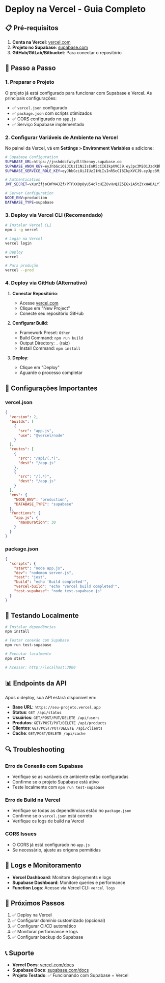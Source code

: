 # Deploy na Vercel - Guia Completo

## 📋 Pré-requisitos

1. **Conta na Vercel**: [vercel.com](https://vercel.com)
2. **Projeto no Supabase**: [supabase.com](https://supabase.com)
3. **GitHub/GitLab/Bitbucket**: Para conectar o repositório

## 🚀 Passo a Passo

### 1. Preparar o Projeto

O projeto já está configurado para funcionar com Supabase e Vercel. As principais configurações:

- ✅ `vercel.json` configurado
- ✅ `package.json` com scripts otimizados
- ✅ CORS configurado no `app.js`
- ✅ Serviço Supabase implementado

### 2. Configurar Variáveis de Ambiente na Vercel

No painel da Vercel, vá em **Settings > Environment Variables** e adicione:

```bash
# Supabase Configuration
SUPABASE_URL=https://jnshddcfwtydlttkenoy.supabase.co
SUPABASE_ANON_KEY=eyJhbGciOiJIUzI1NiIsInR5cCI6IkpXVCJ9.eyJpc3MiOiJzdXBhYmFzZSIsInJlZiI6Impuc2hkZGNmd3R5ZGx0dGtlbm95Iiwicm9sZSI6ImFub24iLCJpYXQiOjE3NTk5NDE5MDQsImV4cCI6MjA3NTUxNzkwNH0.GWVtu7v1sTDKZKZiD1Xst3RBaygM8XpxfOcN2MGzLYQ
SUPABASE_SERVICE_ROLE_KEY=eyJhbGciOiJIUzI1NiIsInR5cCI6IkpXVCJ9.eyJpc3MiOiJzdXBhYmFzZSIsInJlZiI6Impuc2hkZGNmd3R5ZGx0dGtlbm95Iiwicm9sZSI6InNlcnZpY2Vfcm9sZSIsImlhdCI6MTc1OTk0MTkwNCwiZXhwIjoyMDc1NTE3OTA0fQ.6rhZ926tUCpzRxQ0JDgTwl36ljSSuZ_A7HtETMT8pFo

# Authentication
JWT_SECRET=vXurZfjoCWPN4JZf/PTPXXOp8yU54c7cHIZ0vHvQJZ5EGx1A5tZYxWADALY71QJeiCKsbzmjEqu/GvJIZvO9FQ==

# Server Configuration
NODE_ENV=production
DATABASE_TYPE=supabase
```

### 3. Deploy via Vercel CLI (Recomendado)

```bash
# Instalar Vercel CLI
npm i -g vercel

# Login na Vercel
vercel login

# Deploy
vercel

# Para produção
vercel --prod
```

### 4. Deploy via GitHub (Alternativo)

1. **Conectar Repositório**:
   - Acesse [vercel.com](https://vercel.com)
   - Clique em "New Project"
   - Conecte seu repositório GitHub

2. **Configurar Build**:
   - Framework Preset: `Other`
   - Build Command: `npm run build`
   - Output Directory: `.` (raiz)
   - Install Command: `npm install`

3. **Deploy**:
   - Clique em "Deploy"
   - Aguarde o processo completar

## 🔧 Configurações Importantes

### vercel.json
```json
{
  "version": 2,
  "builds": [
    {
      "src": "app.js",
      "use": "@vercel/node"
    }
  ],
  "routes": [
    {
      "src": "/api/(.*)",
      "dest": "/app.js"
    },
    {
      "src": "/(.*)",
      "dest": "/app.js"
    }
  ],
  "env": {
    "NODE_ENV": "production",
    "DATABASE_TYPE": "supabase"
  },
  "functions": {
    "app.js": {
      "maxDuration": 30
    }
  }
}
```

### package.json
```json
{
  "scripts": {
    "start": "node app.js",
    "dev": "nodemon server.js",
    "test": "jest",
    "build": "echo 'Build completed'",
    "vercel-build": "echo 'Vercel build completed'",
    "test-supabase": "node test-supabase.js"
  }
}
```

## 🧪 Testando Localmente

```bash
# Instalar dependências
npm install

# Testar conexão com Supabase
npm run test-supabase

# Executar localmente
npm start

# Acessar: http://localhost:3000
```

## 📊 Endpoints da API

Após o deploy, sua API estará disponível em:

- **Base URL**: `https://seu-projeto.vercel.app`
- **Status**: `GET /api/status`
- **Usuários**: `GET/POST/PUT/DELETE /api/users`
- **Produtos**: `GET/POST/PUT/DELETE /api/products`
- **Clientes**: `GET/POST/PUT/DELETE /api/clients`
- **Cache**: `GET/POST/DELETE /api/cache`

## 🔍 Troubleshooting

### Erro de Conexão com Supabase
- Verifique se as variáveis de ambiente estão configuradas
- Confirme se o projeto Supabase está ativo
- Teste localmente com `npm run test-supabase`

### Erro de Build na Vercel
- Verifique se todas as dependências estão no `package.json`
- Confirme se o `vercel.json` está correto
- Verifique os logs de build na Vercel

### CORS Issues
- O CORS já está configurado no `app.js`
- Se necessário, ajuste as origens permitidas

## 📝 Logs e Monitoramento

- **Vercel Dashboard**: Monitore deployments e logs
- **Supabase Dashboard**: Monitore queries e performance
- **Function Logs**: Acesse via Vercel CLI: `vercel logs`

## 🎯 Próximos Passos

1. ✅ Deploy na Vercel
2. ✅ Configurar domínio customizado (opcional)
3. ✅ Configurar CI/CD automático
4. ✅ Monitorar performance e logs
5. ✅ Configurar backup do Supabase

## 📞 Suporte

- **Vercel Docs**: [vercel.com/docs](https://vercel.com/docs)
- **Supabase Docs**: [supabase.com/docs](https://supabase.com/docs)
- **Projeto Testado**: ✅ Funcionando com Supabase + Vercel


